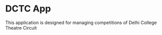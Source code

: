 # DCTC App

This application is designed for managing competitions of Delhi College Theatre Circuit
